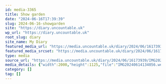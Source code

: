 ```yaml
---
id: media-3365
title: Show garden
date: "2024-06-16T17:39:39"
slug: 2024-06-16-showgarden
site: "https://diary.uncountable.uk"
wp_url: "https://diary.uncountable.uk"
root_slug: diary
site_name: My Diary
featured_media_url: "https://media.uncountable.uk/diary/2024/06/16173939/IMG20240614134056.webp"
featured_media_srcset: "https://media.uncountable.uk/diary/2024/06/16173939/IMG20240614134056-300x169.webp 300w, https://media.uncountable.uk/diary/2024/06/16173939/IMG20240614134056-1024x576.webp 1024w, https://media.uncountable.uk/diary/2024/06/16173939/IMG20240614134056-150x150.webp 150w, https://media.uncountable.uk/diary/2024/06/16173939/IMG20240614134056-640x360.webp 640w, https://media.uncountable.uk/diary/2024/06/16173939/IMG20240614134056.webp 2000w"
type: media
source_url: "https://media.uncountable.uk/diary/2024/06/16173939/IMG20240614134056.webp"
media_details: {"width":2000,"height":1125,"file":"IMG20240614134056.webp","filesize":188824,"sizes":{"medium":{"file":"IMG20240614134056-300x169.webp","width":300,"height":169,"filesize":23100,"mime_type":"image/webp","source_url":"https://media.uncountable.uk/diary/2024/06/16173939/IMG20240614134056-300x169.webp"},"large":{"file":"IMG20240614134056-1024x576.webp","width":1024,"height":576,"filesize":221490,"mime_type":"image/webp","source_url":"https://media.uncountable.uk/diary/2024/06/16173939/IMG20240614134056-1024x576.webp"},"thumbnail":{"file":"IMG20240614134056-150x150.webp","width":150,"height":150,"filesize":10406,"mime_type":"image/webp","source_url":"https://media.uncountable.uk/diary/2024/06/16173939/IMG20240614134056-150x150.webp"},"mobwidth":{"file":"IMG20240614134056-640x360.webp","width":640,"height":360,"filesize":96400,"mime_type":"image/webp","source_url":"https://media.uncountable.uk/diary/2024/06/16173939/IMG20240614134056-640x360.webp"},"full":{"file":"IMG20240614134056.webp","width":2000,"height":1125,"mime_type":"image/webp","source_url":"https://media.uncountable.uk/diary/2024/06/16173939/IMG20240614134056.webp"}},"image_meta":{"aperture":"0","credit":"","camera":"","caption":"","created_timestamp":"0","copyright":"","focal_length":"0","iso":"0","shutter_speed":"0","title":"","orientation":"0","keywords":[]}}
category: []
tag: []
---
```


